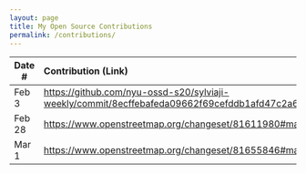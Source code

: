 ```yaml
---
layout: page
title: My Open Source Contributions
permalink: /contributions/
---
```


<!--
Type of the contribution should be "Wikipedia edit", "OpenStreet Map feature", "Documentation", "Course website", "Blog",
"Browse Add-on", etc.

The description should include a brief summary of what you did.

Replace the first row with your own contribution. 

-->





| Date #       | Contribution (Link)  | Type  | Description |
|---|:---|:---|:---|
| Feb 3   | https://github.com/nyu-ossd-s20/sylviaji-weekly/commit/8ecffebafeda09662f69cefddb1afd47c2a6a046    | course website    |   I fixed a broken link.    |
| Feb 28  |https://www.openstreetmap.org/changeset/81611980#map=19/40.72756/-74.03154  |  OpenStreetMap   | I added two locations.      |
| Mar 1    |https://www.openstreetmap.org/changeset/81655846#map=18/40.72602/-74.03252     | OpenStreetMap    |I added a restaurant.      |

